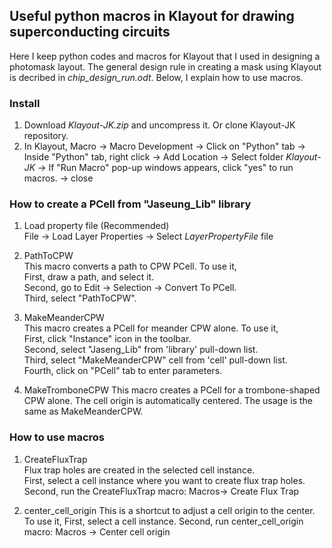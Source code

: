 ## Useful python macros in Klayout for drawing superconducting circuits

Here I keep python codes and macros for Klayout that I used in designing a photomask layout. The general design rule in creating a mask using Klayout is decribed in *chip_design_run.odt*. Below, I explain how to use macros.

### Install
1. Download *Klayout-JK.zip* and uncompress it. Or clone Klayout-JK repository.
2. In Klayout, Macro -> Macro Development -> Click on "Python" tab -> Inside "Python" tab, right click -> Add Location -> Select folder *Klayout-JK* -> If "Run Macro" pop-up windows appears, click "yes" to run macros. -> close

### How to create a PCell from "Jaseung_Lib" library

1. Load property file (Recommended)   
File -> Load Layer Properties -> Select *LayerPropertyFile* file 
  
2. PathToCPW  
This macro converts a path to CPW PCell. To use it,  
First, draw a path, and select it.     
Second, go to Edit -> Selection -> Convert To PCell.  
Third, select "PathToCPW".  

3. MakeMeanderCPW  
This macro creates a PCell for meander CPW alone. To use it,   
First, click "Instance" icon in the toolbar.  
Second, select "Jaseng_Lib" from 'library' pull-down list.  
Third, select "MakeMeanderCPW" cell from 'cell' pull-down list.  
Fourth, click on "PCell" tab to enter parameters.  

4. MakeTromboneCPW
This macro creates a PCell for a trombone-shaped CPW alone. The cell origin is automatically centered. The usage is the same as MakeMeanderCPW.

### How to use macros
1. CreateFluxTrap  
Flux trap holes are created in the selected cell instance.     
First, select a cell instance where you want to create flux trap holes.  
Second, run the CreateFluxTrap macro: Macros-> Create Flux Trap

2. center_cell_origin
This is a shortcut to adjust a cell origin to the center. To use it,
First, select a cell instance.
Second, run center_cell_origin macro: Macros -> Center cell origin
